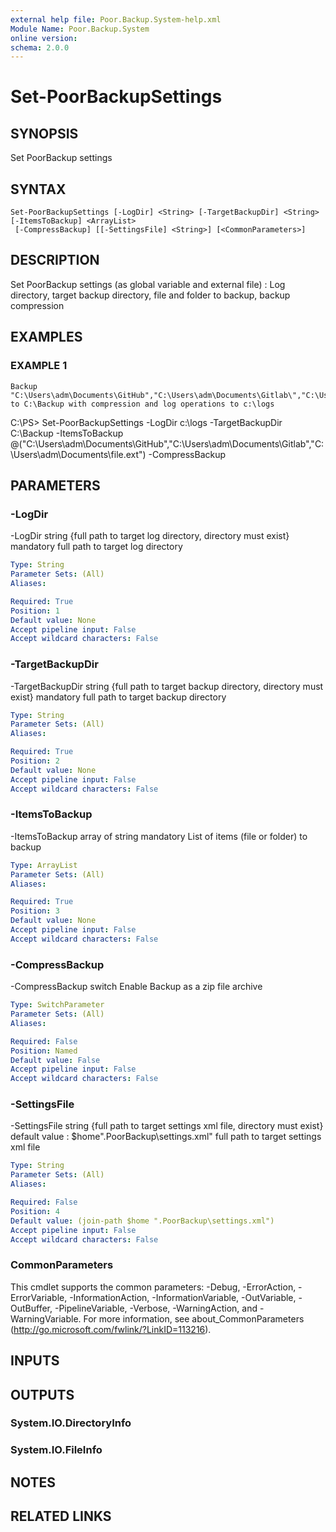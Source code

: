 ```yaml
---
external help file: Poor.Backup.System-help.xml
Module Name: Poor.Backup.System
online version:
schema: 2.0.0
---
```


# Set-PoorBackupSettings

## SYNOPSIS
Set PoorBackup settings

## SYNTAX

```
Set-PoorBackupSettings [-LogDir] <String> [-TargetBackupDir] <String> [-ItemsToBackup] <ArrayList>
 [-CompressBackup] [[-SettingsFile] <String>] [<CommonParameters>]
```

## DESCRIPTION
Set PoorBackup settings (as global variable and external file) : Log directory, target backup directory, file and folder to backup, backup compression

## EXAMPLES

### EXAMPLE 1
```
Backup "C:\Users\adm\Documents\GitHub","C:\Users\adm\Documents\Gitlab\","C:\Users\adm\Documents\file.ext" to C:\Backup with compression and log operations to c:\logs
```

C:\PS\> Set-PoorBackupSettings -LogDir c:\logs -TargetBackupDir C:\Backup -ItemsToBackup @("C:\Users\adm\Documents\GitHub","C:\Users\adm\Documents\Gitlab\","C:\Users\adm\Documents\file.ext") -CompressBackup

## PARAMETERS

### -LogDir
-LogDir string {full path to target log directory, directory must exist}
mandatory
full path to target log directory

```yaml
Type: String
Parameter Sets: (All)
Aliases:

Required: True
Position: 1
Default value: None
Accept pipeline input: False
Accept wildcard characters: False
```

### -TargetBackupDir
-TargetBackupDir string {full path to target backup directory, directory must exist}
mandatory
full path to target backup directory

```yaml
Type: String
Parameter Sets: (All)
Aliases:

Required: True
Position: 2
Default value: None
Accept pipeline input: False
Accept wildcard characters: False
```

### -ItemsToBackup
-ItemsToBackup array of string
mandatory
List of items (file or folder) to backup

```yaml
Type: ArrayList
Parameter Sets: (All)
Aliases:

Required: True
Position: 3
Default value: None
Accept pipeline input: False
Accept wildcard characters: False
```

### -CompressBackup
-CompressBackup switch
Enable Backup as a zip file archive

```yaml
Type: SwitchParameter
Parameter Sets: (All)
Aliases:

Required: False
Position: Named
Default value: False
Accept pipeline input: False
Accept wildcard characters: False
```

### -SettingsFile
-SettingsFile string {full path to target settings xml file, directory must exist}
default value : $home\".PoorBackup\settings.xml"
full path to target settings xml file

```yaml
Type: String
Parameter Sets: (All)
Aliases:

Required: False
Position: 4
Default value: (join-path $home ".PoorBackup\settings.xml")
Accept pipeline input: False
Accept wildcard characters: False
```

### CommonParameters
This cmdlet supports the common parameters: -Debug, -ErrorAction, -ErrorVariable, -InformationAction, -InformationVariable, -OutVariable, -OutBuffer, -PipelineVariable, -Verbose, -WarningAction, and -WarningVariable.
For more information, see about_CommonParameters (http://go.microsoft.com/fwlink/?LinkID=113216).

## INPUTS

## OUTPUTS

### System.IO.DirectoryInfo
###       System.IO.FileInfo
## NOTES

## RELATED LINKS
